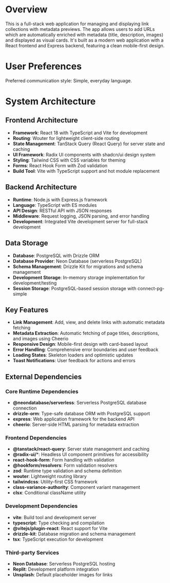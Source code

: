 # Overview

This is a full-stack web application for managing and displaying link collections with metadata previews. The app allows users to add URLs which are automatically enriched with metadata (title, description, images) and displayed as visual cards. It's built as a modern web application with a React frontend and Express backend, featuring a clean mobile-first design.

# User Preferences

Preferred communication style: Simple, everyday language.

# System Architecture

## Frontend Architecture
- **Framework**: React 18 with TypeScript and Vite for development
- **Routing**: Wouter for lightweight client-side routing
- **State Management**: TanStack Query (React Query) for server state and caching
- **UI Framework**: Radix UI components with shadcn/ui design system
- **Styling**: Tailwind CSS with CSS variables for theming
- **Forms**: React Hook Form with Zod validation
- **Build Tool**: Vite with TypeScript support and hot module replacement

## Backend Architecture
- **Runtime**: Node.js with Express.js framework
- **Language**: TypeScript with ES modules
- **API Design**: RESTful API with JSON responses
- **Middleware**: Request logging, JSON parsing, and error handling
- **Development**: Integrated Vite development server for full-stack development

## Data Storage
- **Database**: PostgreSQL with Drizzle ORM
- **Database Provider**: Neon Database (serverless PostgreSQL)
- **Schema Management**: Drizzle Kit for migrations and schema management
- **Development Storage**: In-memory storage implementation for development/testing
- **Session Storage**: PostgreSQL-based session storage with connect-pg-simple

## Key Features
- **Link Management**: Add, view, and delete links with automatic metadata fetching
- **Metadata Extraction**: Automatic fetching of page titles, descriptions, and images using Cheerio
- **Responsive Design**: Mobile-first design with card-based layout
- **Error Handling**: Comprehensive error boundaries and user feedback
- **Loading States**: Skeleton loaders and optimistic updates
- **Toast Notifications**: User feedback for actions and errors

## External Dependencies

### Core Runtime Dependencies
- **@neondatabase/serverless**: Serverless PostgreSQL database connection
- **drizzle-orm**: Type-safe database ORM with PostgreSQL support
- **express**: Web application framework for the backend API
- **cheerio**: Server-side HTML parsing for metadata extraction

### Frontend Dependencies
- **@tanstack/react-query**: Server state management and caching
- **@radix-ui/***: Headless UI component primitives for accessibility
- **react-hook-form**: Form handling with validation
- **@hookform/resolvers**: Form validation resolvers
- **zod**: Runtime type validation and schema definition
- **wouter**: Lightweight routing library
- **tailwindcss**: Utility-first CSS framework
- **class-variance-authority**: Component variant management
- **clsx**: Conditional className utility

### Development Dependencies
- **vite**: Build tool and development server
- **typescript**: Type checking and compilation
- **@vitejs/plugin-react**: React support for Vite
- **drizzle-kit**: Database migration and schema management
- **tsx**: TypeScript execution for development

### Third-party Services
- **Neon Database**: Serverless PostgreSQL hosting
- **Replit**: Development platform integration
- **Unsplash**: Default placeholder images for links